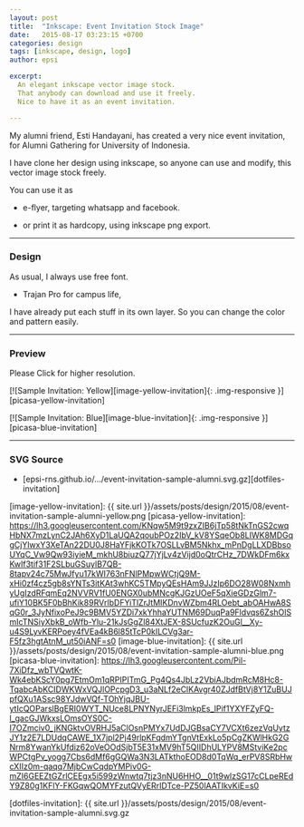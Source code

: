 ```yaml
---
layout: post
title:  "Inkscape: Event Invitation Stock Image"
date:   2015-08-17 03:23:15 +0700
categories: design
tags: [inkscape, design, logo]
author: epsi

excerpt:
  An elegant inkscape vector image stock. 
  That anybody can download and use it freely.
  Nice to have it as an event invitation.

---
```


My alumni friend, Esti Handayani,
has created a very nice event invitation,
for Alumni Gathering for University of Indonesia.

I have clone her design using inkscape,
so anyone can use and modify, this vector image stock freely. 

You can use it as 

* e-flyer, targeting whatsapp and facebook.

* or print it as hardcopy, using inkscape png export.

-- -- --

### Design

As usual, I always use free font. 

* Trajan Pro for campus life,

I have already put each stuff in its own layer. So you can change the color and pattern easily.


-- -- --

### Preview

Please Click for higher resolution.

[![Sample Invitation: Yellow][image-yellow-invitation]{: .img-responsive }][picasa-yellow-invitation]

[![Sample Invitation: Blue][image-blue-invitation]{: .img-responsive }][picasa-blue-invitation]

-- -- --

### SVG Source

* [epsi-rns.github.io/.../event-invitation-sample-alumni.svg.gz][dotfiles-invitation]


[image-yellow-invitation]: {{ site.url }}/assets/posts/design/2015/08/event-invitation-sample-alumni-yellow.png
[picasa-yellow-invitation]: https://lh3.googleusercontent.com/KNqw5M9t9zxZIB6jTp58tNkTnGS2cwqHbNX7mzLynC2JAh6XyD1LaUQA2qoubPOz2IbV_kV8YSqeOb8LIWK8MDGqgCjYlwxY3XeTAn22DU0J8HaYFjkKOTk7OSLLvBM5Nkhx_mPnDgLLXDBbsoUYqC_Vw9Qw93iyieM_mkhU8biuzQ77jYjLv4zVijd0oQtrCHz_7DWkDFm6kxKwIf3tif31F2SLbuGSuylB7QB-8tapv24c75MwJfyu17kWI763nFNlPMpwWCtjQ9M-xHi0zf4cz5gb8sYNTs3itKAt3whKC5TMpyQEsHAm9JJzIp6DO28W08NxmhyUgIzdRFqmEq2NVVRV1fU0ENGX0ubMNcgKJGzUOeF5qXieGDzGlm7-ufiY10BK5F0bBhKik89RVrlbDFYiTlZrJtMIKDnvWZbm4RLOebt_abOAHwA8SqG0r_3JyNfixoPeJ9c9BMV5YZDi7xkYhhaYUTNM69DuqPa9Fldvqs6ZshOlSmIcTNSiyXbkB_oWfb-Ylu-21kJsGgZl84XtJEX-8SUcfuzK2OuGl__Xy-u4S9LyvKERPoey4fVEa4kB6l85tTcP0kILCVg3ar-F5fz3hgtAtnM_ut50iANF=s0
[image-blue-invitation]: {{ site.url }}/assets/posts/design/2015/08/event-invitation-sample-alumni-blue.png
[picasa-blue-invitation]: https://lh3.googleusercontent.com/Pil-7XiDfz_wbTVQwtK-Wk4ebKScY0pg7EtmOm1qRPIPITmG_Pg4Qs4JbLz2VbiAJbdmRcM8Hc8-TqabcAbKCIDWKWxVQJlOPcpgD3_u3aNLf2eClKAvgr40ZJdfBtVj8Y1ZuBUJpfQXu1ASsc98YJdwVQf-TOhYjqJBU-ytIcQOParslBgERI0WYT_NUce8LPNYNyrJEFi3lmkpEs_lPif1YXYFZyFQ-l_gacGJWkxsLOmsOYS0C-I7OZmciv0_jKNGktvOVRHJ5aClOsnPMYx7UdDJGBsaCY7VCXt6zezVqUytzJY1z2E7LDUdqCAWE_1X7jpl2Pj49rlpKFqdmYTgnVtExkLo5pCgZKWlHkG2GNrm8YwanYkUfdiz62oVeOOdSjbT5E31xMV9hT5QIIDhULYPV8MStviKe2pcWPCtgPv_yogg7Cbs6dMf6gGQWa3N3LATkthoEOD8d0TqWq_erPV8SRbHwcXIIz0m-qaqq7MjbCwCqdpYMPiv0G-mZI6GEEZtGZrlCEEgx5i599zWnwtq7tjz3nNU6HHO__01t9wlzSG17cCLpeREdY9Z80g1KFlY-FKGqwQOMYFzutQVyERrIDTce-PZ50lAATIkvKiE=s0

[dotfiles-invitation]: {{ site.url }}/assets/posts/design/2015/08/event-invitation-sample-alumni.svg.gz
